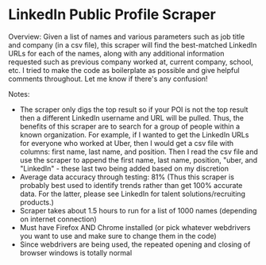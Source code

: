 # LinkedIn Public Profile Scraper

Overview: Given a list of names and various parameters such as job title and company (in a csv file), this scraper will find the best-matched LinkedIn URLs for each of the names, along with any additional information requested such as previous company worked at, current company, school, etc. I tried to make the code as boilerplate as possible and give helpful comments throughout. Let me know if there's any confusion!

Notes:
- The scraper only digs the top result so if your POI is not the top result then a different LinkedIn username and URL will be pulled. Thus, the benefits of this scraper are to search for a group of people within a known organization. For example, if I wanted to get the LinkedIn URLs for everyone who worked at Uber, then I would get a csv file with columns: first name, last name, and position. Then I read the csv file and use the scraper to append the first name, last name, position, "uber, and "LinkedIn" - these last two being added based on my discretion
- Average data accuracy through testing: 81% (Thus this scraper is probably best used to identify trends rather than get 100% accurate data. For the latter, please see LinkedIn for talent solutions/recruiting products.)
- Scraper takes about 1.5 hours to run for a list of 1000 names (depending on internet connection)
- Must have Firefox AND Chrome installed (or pick whatever webdrivers you want to use and make sure to change them in the code)
- Since webdrivers are being used, the repeated opening and closing of browser windows is totally normal
